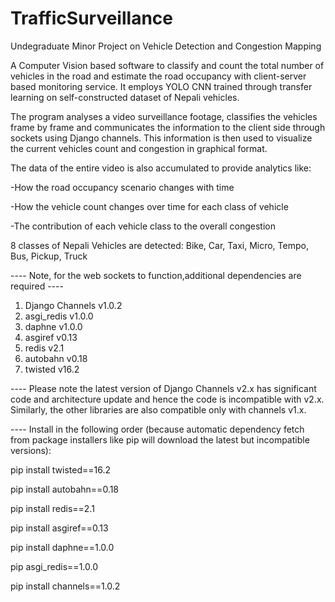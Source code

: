 # TrafficSurveillance
Undegraduate Minor Project on Vehicle Detection and Congestion Mapping

A Computer Vision based software to classify and count the total number of vehicles in the road and 
estimate the road occupancy with client-server based monitoring service. It employs YOLO CNN trained 
through transfer learning on self-constructed dataset of Nepali vehicles. 

The program analyses a video surveillance footage, classifies the vehicles frame by frame and communicates the information to the client side through sockets using Django channels. This information is then used to visualize the current vehicles count and congestion in graphical format.

The data of the entire video is also accumulated to provide analytics like:

-How the road occupancy scenario changes with time

-How the vehicle count changes over time for each class of vehicle

-The contribution of each vehicle class to the overall congestion

8 classes of Nepali Vehicles are detected:
Bike,
Car,
Taxi,
Micro,
Tempo,
Bus,
Pickup,
Truck


---- Note, for the web sockets to function,additional dependencies are required ----
1. Django Channels v1.0.2
2. asgi_redis v1.0.0
3. daphne v1.0.0
4. asgiref v0.13
5. redis v2.1
6. autobahn v0.18
7. twisted v16.2

---- Please note the latest version of Django Channels v2.x has significant code and architecture update and hence the code is incompatible with v2.x. Similarly, the other libraries are also compatible only with channels v1.x.

---- Install in the following order (because automatic dependency fetch from package installers like pip will download the latest but incompatible versions):

pip install twisted==16.2

pip install autobahn==0.18

pip install redis==2.1

pip install asgiref==0.13

pip install daphne==1.0.0

pip asgi_redis==1.0.0

pip install channels==1.0.2

